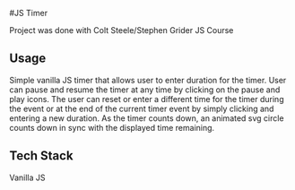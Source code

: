 #JS Timer

Project was done with Colt Steele/Stephen Grider JS Course

## Usage

Simple vanilla JS timer that allows user to enter duration for the timer. User can pause and resume the timer at any time by clicking on the pause and play icons. The user can reset or enter a different time for the timer during the event or at the end of the current timer event by simply clicking and entering a new duration. As the timer counts down, an animated svg circle counts down in sync with the displayed time remaining.

## Tech Stack

Vanilla JS

